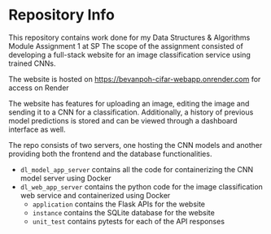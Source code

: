 # Repository Info

This repository contains work done for my Data Structures & Algorithms Module Assignment 1 at SP
The scope of the assignment consisted of developing a full-stack website for an image classification service using trained CNNs.

The website is hosted on https://bevanpoh-cifar-webapp.onrender.com for access on Render

The website has features for uploading an image, editing the image and sending it to a CNN for a classification. Additionally, a history of previous model predictions is stored and can be viewed through a dashboard interface as well.

The repo consists of two servers, one hosting the CNN models and another providing both the frontend and the database functionalities.

- `dl_model_app_server` contains all the code for containerizing the CNN model server using Docker
- `dl_web_app_server` contains the python code for the image classification web service and containerized using Docker
    - `application` contains the Flask APIs for the website
    - `instance` contains the SQLite database for the website
    - `unit_test` contains pytests for each of the API responses

